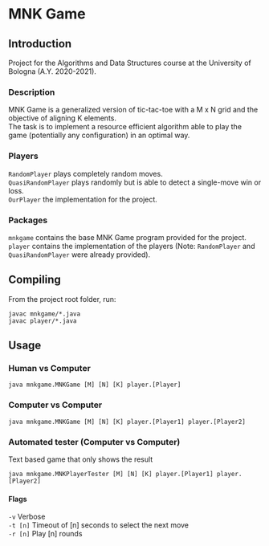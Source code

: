 # MNK Game

## Introduction
Project for the Algorithms and Data Structures course at the University of Bologna (A.Y. 2020-2021).
### Description
MNK Game is a generalized version of tic-tac-toe with a M x N grid and the objective of aligning K elements.\
The task is to implement a resource efficient algorithm able to play the game (potentially any configuration) in an optimal way.

### Players
`RandomPlayer` plays completely random moves.\
`QuasiRandomPlayer` plays randomly but is able to detect a single-move win or loss.\
`OurPlayer` the implementation for the project.

### Packages
`mnkgame` contains the base MNK Game program provided for the project.\
`player` contains the implementation of the players (Note: `RandomPlayer` and `QuasiRandomPlayer` were already provided).


## Compiling
From the project root folder, run:
```
javac mnkgame/*.java
javac player/*.java
```

## Usage
### Human vs Computer
```
java mnkgame.MNKGame [M] [N] [K] player.[Player]
```

### Computer vs Computer
```
java mnkgame.MNKGame [M] [N] [K] player.[Player1] player.[Player2]
```

### Automated tester (Computer vs Computer)
Text based game that only shows the result
```
java mnkgame.MNKPlayerTester [M] [N] [K] player.[Player1] player.[Player2]
```
#### Flags
`-v`     Verbose\
`-t [n]` Timeout of [n] seconds to select the next move\
`-r [n]` Play [n] rounds
